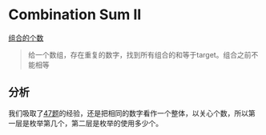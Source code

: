# Combination Sum II
[组合的个数](https://leetcode.com/problems/combination-sum-ii/)
> 给一个数组，存在重复的数字，找到所有组合的和等于target。组合之前不能相等
## 分析
我们吸取了[47题](/leetcode/47)的经验，还是把相同的数字看作一个整体，以关心个数，所以第一层是枚举第几个，第二层是枚举的使用多少个。